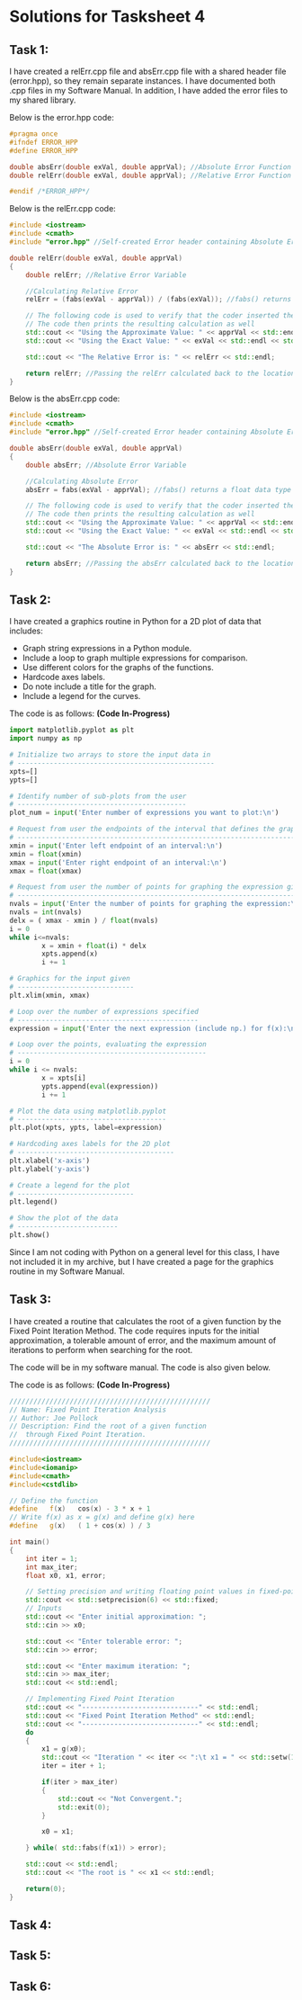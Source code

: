 # Solutions for Tasksheet 4

## Task 1:

  I have created a relErr.cpp file and absErr.cpp file with a shared header file (error.hpp), so they remain separate instances. I have documented both .cpp files in my Software Manual. In addition, I have added the error files to my shared library.

Below is the error.hpp code:
```C++
#pragma once
#ifndef ERROR_HPP
#define ERROR_HPP

double absErr(double exVal, double apprVal); //Absolute Error Function
double relErr(double exVal, double apprVal); //Relative Error Function

#endif /*ERROR_HPP*/
```

Below is the relErr.cpp code:
```C++
#include <iostream>
#include <cmath>
#include "error.hpp" //Self-created Error header containing Absolute Error and Relative Error Functions

double relErr(double exVal, double apprVal)
{
	double relErr; //Relative Error Variable

	//Calculating Relative Error
	relErr = (fabs(exVal - apprVal)) / (fabs(exVal)); //fabs() returns float data type; abs() returns int data type

	// The following code is used to verify that the coder inserted the right numbers for exVal and apprVal
	// The code then prints the resulting calculation as well
	std::cout << "Using the Approximate Value: " << apprVal << std::endl;
	std::cout << "Using the Exact Value: " << exVal << std::endl << std::endl;

	std::cout << "The Relative Error is: " << relErr << std::endl;

	return relErr; //Passing the relErr calculated back to the location of being called
}
```

Below is the absErr.cpp code:
```C++
#include <iostream>
#include <cmath>
#include "error.hpp" //Self-created Error header containing Absolute Error and Relative Error Functions

double absErr(double exVal, double apprVal)
{
	double absErr; //Absolute Error Variable

	//Calculating Absolute Error
	absErr = fabs(exVal - apprVal); //fabs() returns a float data type where as abs() only returns an int data type

	// The following code is used to verify that the coder inserted the right numbers for exVal and apprVal
	// The code then prints the resulting calculation as well
	std::cout << "Using the Approximate Value: " << apprVal << std::endl;
	std::cout << "Using the Exact Value: " << exVal << std::endl << std::endl;

	std::cout << "The Absolute Error is: " << absErr << std::endl;

	return absErr; //Passing the absErr calculated back to the location of being called
}
```

## Task 2:

I have created a graphics routine in Python for a 2D plot of data that includes:
* Graph string expressions in a Python module.
* Include a loop to graph multiple expressions for comparison.
* Use different colors for the graphs of the functions.
* Hardcode axes labels.
* Do note include a title for the graph.
* Include a legend for the curves.

The code is as follows:			**(Code In-Progress)**
```Python
import matplotlib.pyplot as plt
import numpy as np

# Initialize two arrays to store the input data in
# -------------------------------------------------
xpts=[]
ypts=[]

# Identify number of sub-plots from the user
# ------------------------------------------
plot_num = input('Enter number of expressions you want to plot:\n')

# Request from user the endpoints of the interval that defines the graphical domain
# ----------------------------------------------------------------------------------
xmin = input('Enter left endpoint of an interval:\n')
xmin = float(xmin)
xmax = input('Enter right endpoint of an interval:\n')
xmax = float(xmax)

# Request from user the number of points for graphing the expression given
# -------------------------------------------------------------------------
nvals = input('Enter the number of points for graphing the expression:\n')
nvals = int(nvals)
delx = ( xmax - xmin ) / float(nvals)
i = 0
while i<=nvals:
        x = xmin + float(i) * delx
        xpts.append(x)
        i += 1

# Graphics for the input given
# -----------------------------
plt.xlim(xmin, xmax)

# Loop over the number of expressions specified
# ---------------------------------------------
expression = input('Enter the next expression (include np.) for f(x):\n')

# Loop over the points, evaluating the expression
# -----------------------------------------------
i = 0
while i <= nvals:
        x = xpts[i]
        ypts.append(eval(expression))
        i += 1

# Plot the data using matplotlib.pyplot
# -------------------------------------
plt.plot(xpts, ypts, label=expression)

# Hardcoding axes labels for the 2D plot
# ---------------------------------------
plt.xlabel('x-axis')
plt.ylabel('y-axis')

# Create a legend for the plot
# -----------------------------
plt.legend()

# Show the plot of the data
# -------------------------
plt.show()
```

Since I am not coding with Python on a general level for this class, I have not included it in my archive, but I have created a page for the
graphics routine in my Software Manual.

## Task 3:

I have created a routine that calculates the root of a given function by the Fixed Point Iteration Method. The code requires inputs for the initial approximation, a tolerable amount of error, and the maximum amount of iterations to perform when searching for the root.

The code will be in my software manual. The code is also given below.

The code is as follows: **(Code In-Progress)**
```C++
//////////////////////////////////////////////////
// Name: Fixed Point Iteration Analysis
// Author: Joe Pollock
// Description: Find the root of a given function
//  through Fixed Point Iteration.
//////////////////////////////////////////////////

#include<iostream>
#include<iomanip>
#include<cmath>
#include<cstdlib>

// Define the function
#define   f(x)   cos(x) - 3 * x + 1
// Write f(x) as x = g(x) and define g(x) here
#define   g(x)   ( 1 + cos(x) ) / 3

int main()
{
    int iter = 1;
    int max_iter;
	float x0, x1, error;

	// Setting precision and writing floating point values in fixed-point notation.
	std::cout << std::setprecision(6) << std::fixed;
	// Inputs
	std::cout << "Enter initial approximation: ";
	std::cin >> x0;

	std::cout << "Enter tolerable error: ";
	std::cin >> error;

	std::cout << "Enter maximum iteration: ";
	std::cin >> max_iter;
    std::cout << std::endl;

	// Implementing Fixed Point Iteration
	std::cout << "-----------------------------" << std::endl;
	std::cout << "Fixed Point Iteration Method" << std::endl;
	std::cout << "-----------------------------" << std::endl;
	do
	{
	    x1 = g(x0);
	    std::cout << "Iteration " << iter << ":\t x1 = " << std::setw(10) << x1 << " and f(x1) = " << std::setw(10) << f(x1) << std::endl;
	    iter = iter + 1;

	    if(iter > max_iter)
	    {
		    std::cout << "Not Convergent.";
		    std::exit(0);
		}

		x0 = x1;

	} while( std::fabs(f(x1)) > error);

	std::cout << std::endl;
    std::cout << "The root is " << x1 << std::endl;

	return(0);
}
```


## Task 4:



## Task 5:



## Task 6:

